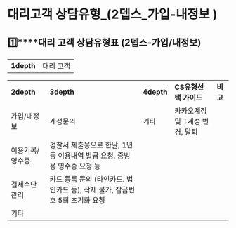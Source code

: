 # 대리고객 상담유형_(2뎁스_가입-내정보 )

**1️⃣****대리 고객 상담유형표 (2뎁스-가입/내정보)**
-----------------------------------

|  |  |
| --- | --- |
| **1depth** | 대리 고객 |

|  |  |  |  |  |
| --- | --- | --- | --- | --- |
| **2depth** | **3depth** | **4depth** | **CS유형선택 가이드** | **비고** |
| 가입/내정보 | 계정문의 | 기타 | 카카오계정 및 T계정 변경, 탈퇴 |  |
| 이용기록/영수증 | 경찰서 제출용으로 한달, 1년 등 이용내역 발급 요청, 증빙용 영수증 요청 등 |  |
| 결제수단관리 | 카드 등록 문의 (타인카드. 법인카드 등), 삭제 불가, 잠금번호 5회 초기화 요청 |  |
| 기타 |  |  |
